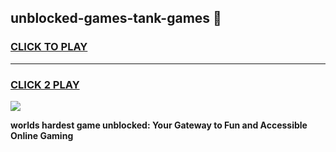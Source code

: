 
## unblocked-games-tank-games 👋
<h3>
<a href="https://premium.freeplayer.one?title=unblocked-games-tank-games&ref=14F">CLICK TO PLAY</a></h3>
<hr>

<h3>
<a href="https://premium.freeplayer.one?title=unblocked-games-tank-games&ref=14F">CLICK 2 PLAY</a>
  
</h3>

<a href="https://premium.freeplayer.one?title=unblocked-games-tank-games&ref=12F/"><img src="https://clearcache.store/games.png"></a>


**worlds hardest game unblocked: Your Gateway to Fun and Accessible Online Gaming**
